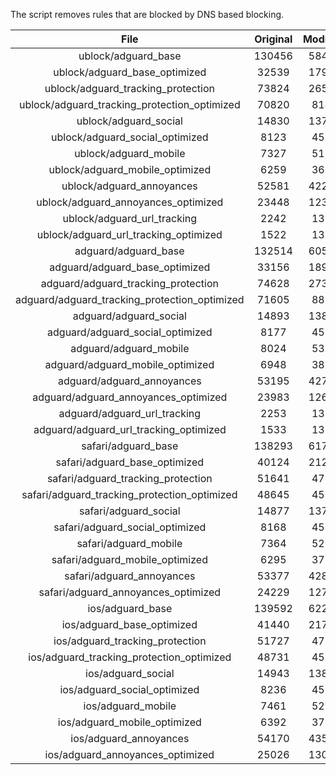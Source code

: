 The script removes rules that are blocked by DNS based blocking.


| File | Original | Modified |
|:----:|:-----:|:-----:|
| ublock/adguard_base | 130456 | 58478 |
| ublock/adguard_base_optimized | 32539 | 17929 |
| ublock/adguard_tracking_protection | 73824 | 26578 |
| ublock/adguard_tracking_protection_optimized | 70820 | 8145 |
| ublock/adguard_social | 14830 | 13747 |
| ublock/adguard_social_optimized | 8123 | 4530 |
| ublock/adguard_mobile | 7327 | 5166 |
| ublock/adguard_mobile_optimized | 6259 | 3690 |
| ublock/adguard_annoyances | 52581 | 42264 |
| ublock/adguard_annoyances_optimized | 23448 | 12340 |
| ublock/adguard_url_tracking | 2242 | 1364 |
| ublock/adguard_url_tracking_optimized | 1522 | 1361 |
| adguard/adguard_base | 132514 | 60580 |
| adguard/adguard_base_optimized | 33156 | 18971 |
| adguard/adguard_tracking_protection | 74628 | 27322 |
| adguard/adguard_tracking_protection_optimized | 71605 | 8873 |
| adguard/adguard_social | 14893 | 13812 |
| adguard/adguard_social_optimized | 8177 | 4581 |
| adguard/adguard_mobile | 8024 | 5353 |
| adguard/adguard_mobile_optimized | 6948 | 3870 |
| adguard/adguard_annoyances | 53195 | 42790 |
| adguard/adguard_annoyances_optimized | 23983 | 12640 |
| adguard/adguard_url_tracking | 2253 | 1373 |
| adguard/adguard_url_tracking_optimized | 1533 | 1370 |
| safari/adguard_base | 138293 | 61782 |
| safari/adguard_base_optimized | 40124 | 21259 |
| safari/adguard_tracking_protection | 51641 | 4703 |
| safari/adguard_tracking_protection_optimized | 48645 | 4551 |
| safari/adguard_social | 14877 | 13793 |
| safari/adguard_social_optimized | 8168 | 4565 |
| safari/adguard_mobile | 7364 | 5208 |
| safari/adguard_mobile_optimized | 6295 | 3726 |
| safari/adguard_annoyances | 53377 | 42891 |
| safari/adguard_annoyances_optimized | 24229 | 12717 |
| ios/adguard_base | 139592 | 62291 |
| ios/adguard_base_optimized | 41440 | 21765 |
| ios/adguard_tracking_protection | 51727 | 4713 |
| ios/adguard_tracking_protection_optimized | 48731 | 4561 |
| ios/adguard_social | 14943 | 13832 |
| ios/adguard_social_optimized | 8236 | 4586 |
| ios/adguard_mobile | 7461 | 5253 |
| ios/adguard_mobile_optimized | 6392 | 3768 |
| ios/adguard_annoyances | 54170 | 43569 |
| ios/adguard_annoyances_optimized | 25026 | 13047 |
